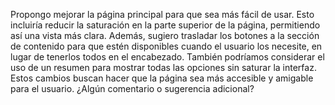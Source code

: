 Propongo mejorar la página principal para que sea más fácil de usar. Esto incluiría reducir la saturación en la parte superior de la página, permitiendo así una vista más clara. Además, sugiero trasladar los botones a la sección de contenido para que estén disponibles cuando el usuario los necesite, en lugar de tenerlos todos en el encabezado. También podríamos considerar el uso de un resumen para mostrar todas las opciones sin saturar la interfaz. Estos cambios buscan hacer que la página sea más accesible y amigable para el usuario. ¿Algún comentario o sugerencia adicional?